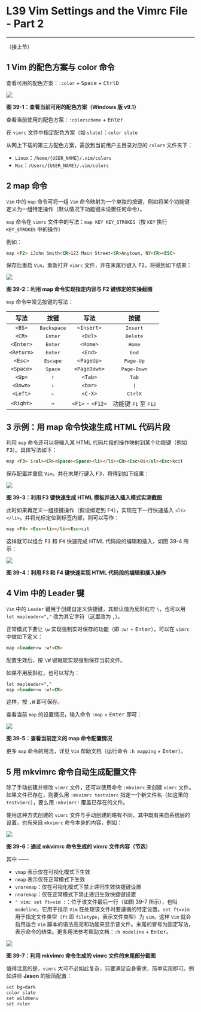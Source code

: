 # L39 Vim Settings and the Vimrc File - Part 2
---

（接上节）

## 1 Vim 的配色方案与 color 命令

查看可用的配色方案：`:color` + <kbd>Space</kbd> + <kbd>Ctrl</kbd><kbd>D</kbd>

![](../assets/39-1.png)

**图 39-1：查看当前可用的配色方案（Windows 版 v9.1）**

查看当前使用的配色方案：`:colorscheme` + <kbd>Enter</kbd>

在 `vimrc` 文件中指定配色方案（如 `slate`）：`color slate`

从网上下载的第三方配色方案，需放到当前用户主目录对应的 `colors` 文件夹下：

- `Linux`：`/home/{USER_NAME}/.vim/colors`
- `Mac`：`/Users/{USER_NAME}/.vim/colors`



## 2 map 命令

`Vim` 中的 `map` 命令可将一组 `Vim` 命令映射为一个单独的按键，例如将某个功能键定义为一组特定操作（默认情况下功能键未设置任何命令）。

`map` 命令在 `vimrc` 文件中的写法：`map KEY KEY_STROKES`（按 `KEY` 执行 `KEY_STROKES` 中的操作）

例如：

```markdown
map <F2> iJohn Smith<CR>123 Main Street<CR>Anytown, NY<CR><ESC>
```

保存后重启 `Vim`，重新打开 `vimrc` 文件，并在末尾行键入 <kbd>F2</kbd>，将得到如下结果：

![](../assets/39-3.png)

**图 39-2：利用 map 命令实现指定内容与 F2 键绑定的实操截图**



`map` 命令中常见按键的写法：

|    写法    |         按键         |       写法       |                  按键                  |
| :--------: | :------------------: | :--------------: | :------------------------------------: |
|   `<BS>`   | <kbd>Backspace</kbd> |    `<Insert>`    |           <kbd>Insert</kbd>            |
|   `<CR>`   |   <kbd>Enter</kbd>   |     `<Del>`      |           <kbd>Delete</kbd>            |
| `<Enter>`  |   <kbd>Enter</kbd>   |     `<Home>`     |            <kbd>Home</kbd>             |
| `<Return>` |   <kbd>Enter</kbd>   |     `<End>`      |             <kbd>End</kbd>             |
|  `<Esc>`   |  <kbd>Escape</kbd>   |    `<PageUp>`    |           <kbd>Page-Up</kbd>           |
| `<Space>`  |   <kbd>Space</kbd>   |   `<PageDown>`   |          <kbd>Page-Down</kbd>          |
|   `<Up>`   |     <kbd>↑</kbd>     |     `<Tab>`      |             <kbd>Tab</kbd>             |
|  `<Down>`  |     <kbd>↓</kbd>     |     `<bar>`      |             <kbd>\|</kbd>              |
|  `<Left>`  |     <kbd>←</kbd>     |     `<C-X>`      |      <kbd>Ctrl</kbd><kbd>X</kbd>       |
| `<Right>`  |     <kbd>→</kbd>     | `<F1>` - `<F12>` | 功能键 <kbd>F1</kbd> 至 <kbd>F12</kbd> |



## 3 示例：用 map 命令快速生成 HTML 代码片段

利用 `map` 命令还可以将输入某 HTML 代码片段的操作映射到某个功能键（例如 <kbd>F3</kbd>）。具体写法如下：

```markdown
map <F3> i<ul><CR><Space><Space><li></li><CR><Esc>0i</ul><Esc>kcit
```

保存配置并重启 `Vim`，并在末尾行键入 <kbd>F3</kbd>，将得到如下结果：

![](../assets/39-2.png)

**图 39-3：利用 F3 键快速生成 HTML 模板并进入插入模式实测截图**

此时如果再定义一组按键操作（假设绑定到 <kbd>F4</kbd>），实现在下一行快速插入 `<li></li>`，并将光标定位到标签内部，则可以写作：

```markdown
map <F4> <Esc><li></li><Esc>cit
```

这样就可以组合 <kbd>F3</kbd> 和 <kbd>F4</kbd> 快速完成 HTML 代码段的编辑和插入，如图 39-4 所示：

![](../assets/39-4.png)

**图 39-4：利用 F3 和 F4 键快速实现 HTML 代码段的编辑和插入操作**



## 4 Vim 中的 Leader 键

`Vim` 中的 `Leader` 键用于创建自定义快捷键，其默认值为反斜杠符 `\`，也可以用 `let mapleader=","` 改为其它字符（这里改为 `,`）。

正常模式下要让 `\w` 实现强制实时保存的功能（即 `:w!` + <kbd>Enter</kbd>），可以在 `vimrc` 中做如下定义：

```markdown
map <leader>w :w!<CR>
```

配置生效后，按 <kbd>\\</kbd><kbd>W</kbd> 键就能实现强制保存当前文件。

如果不用反斜杠，也可以写为：

```markdown
let mapleader=","
map <leader>w :w!<CR>
```

这样，按 <kbd>,</kbd><kbd>W</kbd> 即可保存。

查看当前 `map` 的设置情况，输入命令 `:map` + <kbd>Enter</kbd> 即可：

![](../assets/39-5.png)

**图 39-5：查看当前定义的 map 命令配置情况**

更多 `map` 命令的用法，详见 `Vim` 帮助文档（运行命令 `:h mapping` + <kbd>Enter</kbd>）。



## 5 用 mkvimrc 命令自动生成配置文件

除了手动创建并修改 `vimrc` 文件，还可以使用命令 `:mkvimrc` 来创建 `vimrc` 文件。如果文件已存在，则要么用 `:mkvimrc testvimrc` 指定一个新文件名（如这里的 `testvimrc`），要么用 `:mkvimrc!` 覆盖已存在的文件。

使用这种方式创建的 `vimrc` 文件与手动创建的略有不同，其中既有来自系统层的设置，也有来自 `mkvimrc` 命令本身的内容，例如：

![](../assets/39-6.png)

**图 39-6：通过 mkvimrc 命令生成的 vimrc 文件内容（节选）**

其中 ——

- `vmap` 表示仅在可视化模式下生效
- `nmap` 表示仅在正常模式下生效
- `vnoremap`：仅在可视化模式下禁止递归生效快捷键设置
- `nnoremap`：仅在正常模式下禁止递归生效快捷键设置
- `" vim: set ft=vim :`：位于该文件最后一行（如图 39-7 所示），也叫 `modeline`，它用于指示 `Vim` 在处理该文件时要遵循的特定设置。`set ft=vim` 用于指定文件类型（`ft` 即 `filetype`，表示文件类型）为 `vim`。这样 `Vim` 就会启用适合 `Vim` 脚本的语法高亮和功能来显示该文件。末尾的冒号为固定写法，表示命令的结束。更多用法参考帮助文档：`:h modeline` + <kbd>Enter</kbd>。

![](../assets/39-7.png)

**图 39-7：利用 mkvimrc 命令生成的 vimrc 文件的末尾部分截图**

值得注意的是，`vimrc` 大可不必如此复杂，只要满足自身需求，简单实用即可。例如讲师 **Jason** 的极简配置：

```markdown
set bg=dark
color slate
set wildmenu
set ruler
```
